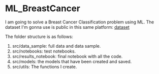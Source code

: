 # ML_BreastCancer

I am going to solve a Breast Cancer Classification problem using ML. The dataset I'm gonna use is public in this same platform: [dataset](https://github.com/selva86/datasets/blob/master/BreastCancer.csv)

The folder structure is as follows:
1. src/data_sample: full data and data sample.
2. src/notebooks: test notebooks.
3. src/results_notebook: final notebook with all the code.
4. src/models: the models that have been created and saved.
5. src/utils: The functions I create.
